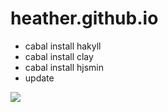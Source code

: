 heather.github.io
=================

 - cabal install hakyll
 - cabal install clay
 - cabal install hjsmin
 - update

<img src="http://th03.deviantart.net/fs70/PRE/i/2012/274/7/2/pyramid_head_render___sh__revelations_by_allan_valentine-d5ghibv.png"/>

